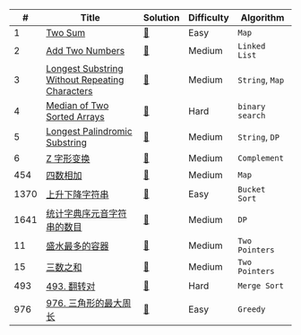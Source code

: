 | #    | Title                                                        | Solution                                                     | Difficulty                                                   | Algorithm        |
| ---- | ------------------------------------------------------------ | ------------------------------------------------------------ | ------------------------------------------------------------ | ---------------- |
| 1    | [Two Sum](https://leetcode.com/problems/two-sum/)            | [📝](https://github.com/banqinghe/bqh-leetcode/blob/master/1.TwoSum.js) | Easy | `Map`            |
| 2    | [Add Two Numbers](https://leetcode.com/problems/add-two-numbers/) | [📝](https://github.com/banqinghe/bqh-leetcode/blob/master/2.AddTwoNumbers.js) | Medium | `Linked List`    |
| 3    | [Longest Substring Without Repeating Characters](https://leetcode.com/problems/longest-substring-without-repeating-characters/) | [📝](https://github.com/banqinghe/bqh-leetcode/blob/master/2.AddTwoNumbers.js) | Medium | `String`, `Map` |
| 4    | [Median of Two Sorted Arrays](https://leetcode.com/problems/median-of-two-sorted-arrays) | [📝](https://github.com/banqinghe/bqh-leetcode/blob/master/4.MedianofTwoSortedArrays.js) | Hard | `binary search` |
| 5 | [Longest Palindromic Substring](https://leetcode.com/problems/longest-palindromic-substring/) | [📝](https://github.com/banqinghe/bqh-leetcode/blob/master/5.LongestPalindromicSubstring.js) | Medium | `String`, `DP` |
| 6 | [Z 字形变换](https://leetcode-cn.com/problems/zigzag-conversion/) | [📝](https://github.com/banqinghe/bqh-leetcode/blob/master/6.ZigZagConversion.js) | Medium | `Complement` |
| 454 | [四数相加](https://leetcode-cn.com/problems/4sum-ii/) | [📝](https://github.com/banqinghe/bqh-leetcode/blob/master/454.fourSumCount.js) | Medium | `Map` |
| 1370 | [上升下降字符串](https://leetcode-cn.com/problems/increasing-decreasing-string/) | [📝](https://github.com/banqinghe/bqh-leetcode/blob/master/1370.IncreasingDecreasingString.js) | Easy | `Bucket Sort` |
| 1641 | [统计字典序元音字符串的数目](https://leetcode-cn.com/problems/count-sorted-vowel-strings/) | [📝](https://github.com/banqinghe/bqh-leetcode/blob/master/1641.countVowelStrings.js) | Medium | `DP` |
| 11 | [盛水最多的容器](https://leetcode-cn.com/problems/container-with-most-water/) | [📝](https://github.com/banqinghe/bqh-leetcode/blob/master/11.ContainerWithMostWater.js) | Medium | `Two Pointers` |
| 15 | [三数之和](https://leetcode-cn.com/problems/3sum/) | [📝](https://github.com/banqinghe/bqh-leetcode/blob/master/15.3Sum.js) | Medium | `Two Pointers` |
| 493 | [493. 翻转对](https://leetcode-cn.com/problems/reverse-pairs/) | [📝](https://github.com/banqinghe/bqh-leetcode/blob/master/493.ReversePairs.js) | Hard | `Merge Sort` |
| 976 | [976. 三角形的最大周长](https://leetcode-cn.com/problems/largest-perimeter-triangle/) | [📝](https://github.com/banqinghe/bqh-leetcode/blob/master/976.LargestPerimeterTriangle.js) | Easy | `Greedy` |
